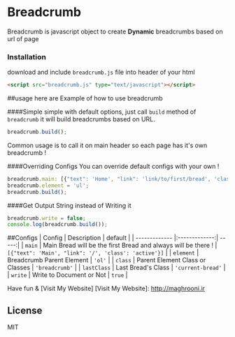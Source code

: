 # Breadcrumb

Breadcrumb is javascript object to create **Dynamic** breadcrumbs based on url of page

### Installation
download and include `breadcrumb.js` file into header of your html

```html
<script src="breadcrumb.js" type="text/javascript"></script>
```
##usage
here are Example of how to use breadcrumb

####Simple
simple with default options, just call `build` method of `breadcrumb` it will build breadcrumbs based on URL.<br>
```javascript
breadcrumb.build();
```
Common usage is to call it on main header so each page has it's own breadcrumb !

####Overriding Configs
You can override default configs with your own !
```javascript
breadcrumb.main: [{"text": 'Home', "link": 'link/to/first/bread', 'class': 'fristClass'}];
breadcrumb.element = 'ul';
breadcrumb.build();
```
####Get Output String instead of Writing it
```javascript
breadcrumb.write = false;
console.log(breadcrumb.build());
```
##Configs
| Config      | Description           | default |
| ------------- |:-------------:| -----:|
| `main`      | Main Bread will be the first Bread and always will be there ! | `[{"text": 'Main', "link": '/', 'class': 'active'}]`   |
| `element`   | Breadcrumb Parent Element     |   `'ol'` |
| `class`     | Parent Element Class or Classes      |   `'breadcrumb'` |
| `lastClass` | Last Bread's Class       |   `'current-bread'` |
| `write` | Write to Document or Not       |   `true` |

Have fun & [Visit My Website]
[Visit My Website]: http://maghrooni.ir

License
----
MIT
